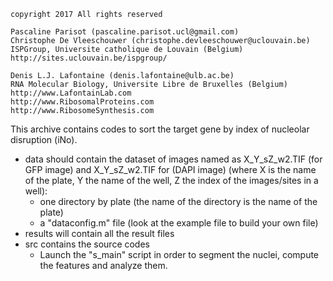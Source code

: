 ```
copyright 2017 All rights reserved

Pascaline Parisot (pascaline.parisot.ucl@gmail.com) 
Christophe De Vleeschouwer (christophe.devleeschouwer@uclouvain.be)
ISPGroup, Universite catholique de Louvain (Belgium)
http://sites.uclouvain.be/ispgroup/

Denis L.J. Lafontaine (denis.lafontaine@ulb.ac.be)
RNA Molecular Biology, Universite Libre de Bruxelles (Belgium)
http://www.LafontainLab.com
http://www.RibosomalProteins.com
http://www.RibosomeSynthesis.com
```

This archive contains codes to sort the target gene by index of nucleolar disruption (iNo).

- data should contain the dataset of images named as X_Y_sZ_w2.TIF (for GFP image) and X_Y_sZ_w2.TIF for (DAPI image) (where X is the name of the plate, Y the name of the well, Z the index of the images/sites in a well):
  - one directory by plate (the name of the directory is the name of the plate)
  - a "dataconfig.m" file (look at the example file to build your own file)
- results will contain all the result files
- src contains the source codes
  - Launch the "s_main" script in order to segment the nuclei, compute the features and analyze them.
